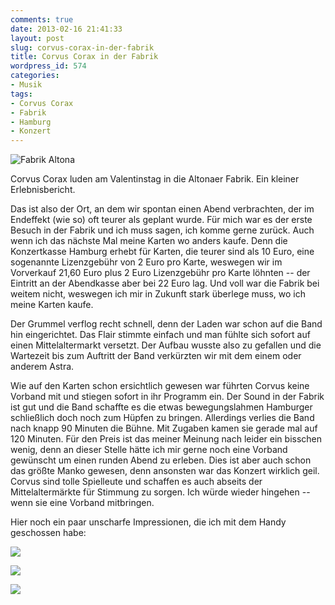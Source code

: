 ```yaml
---
comments: true
date: 2013-02-16 21:41:33
layout: post
slug: corvus-corax-in-der-fabrik
title: Corvus Corax in der Fabrik
wordpress_id: 574
categories:
- Musik
tags:
- Corvus Corax
- Fabrik
- Hamburg
- Konzert
---
```


![Fabrik Altona](https://lh6.googleusercontent.com/-_youulcVuos/UR_e5QRi8QI/AAAAAAAABGk/jIb3Ywkt8K4/s845/16.02.13+-+2)




Corvus Corax luden am Valentinstag in die Altonaer Fabrik. Ein kleiner Erlebnisbericht.




<!-- more -->


Das ist also der Ort, an dem wir spontan einen Abend verbrachten, der im Endeffekt (wie so) oft teurer als geplant wurde. Für mich war es der erste Besuch in der Fabrik und ich muss sagen, ich komme gerne zurück. Auch wenn ich das nächste Mal meine Karten wo anders kaufe. Denn die Konzertkasse Hamburg erhebt für Karten, die teurer sind als 10 Euro, eine sogenannte Lizenzgebühr von 2 Euro pro Karte, weswegen wir im Vorverkauf 21,60 Euro plus 2 Euro Lizenzgebühr pro Karte löhnten -- der Eintritt an der Abendkasse aber bei 22 Euro lag. Und voll war die Fabrik bei weitem nicht, weswegen ich mir in Zukunft stark überlege muss, wo ich meine Karten kaufe.

Der Grummel verflog recht schnell, denn der Laden war schon auf die Band hin eingerichtet. Das Flair stimmte einfach und man fühlte sich sofort auf einen Mittelaltermarkt versetzt. Der Aufbau wusste also zu gefallen und die Wartezeit bis zum Auftritt der Band verkürzten wir mit dem einem oder anderem Astra.

Wie auf den Karten schon ersichtlich gewesen war führten Corvus keine Vorband mit und stiegen sofort in ihr Programm ein. Der Sound in der Fabrik ist gut und die Band schaffte es die etwas bewegungslahmen Hamburger schließlich doch noch zum Hüpfen zu bringen. Allerdings verlies die Band nach knapp 90 Minuten die Bühne. Mit Zugaben kamen sie gerade mal auf 120 Minuten. Für den Preis ist das meiner Meinung nach leider ein bisschen wenig, denn an dieser Stelle hätte ich mir gerne noch eine Vorband gewünscht um einen runden Abend zu erleben. Dies ist aber auch schon das größte Manko gewesen, denn ansonsten war das Konzert wirklich geil. Corvus sind tolle Spielleute und schaffen es auch abseits der Mittelaltermärkte für Stimmung zu sorgen. Ich würde wieder hingehen -- wenn sie eine Vorband mitbringen.

Hier noch ein paar unscharfe Impressionen, die ich mit dem Handy geschossen habe:

![](https://lh4.googleusercontent.com/-7rM9sl0Ef_I/UR_e5RKUuGI/AAAAAAAABGs/4MNHiWY-d-w/s845/16.02.13+-+3)

![](https://lh6.googleusercontent.com/-hODlpj43pHs/UR_e5asUIyI/AAAAAAAABHU/NsR2dt5U9i0/s1127/16.02.13+-+8)

![](https://lh6.googleusercontent.com/-C9DQm1QPTvo/UR_e5WV-5rI/AAAAAAAABHM/oAW1syKJSCE/s1127/16.02.13+-+7)


